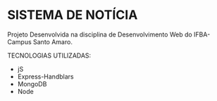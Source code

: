# SISTEMA DE NOTÍCIA


Projeto Desenvolvida na disciplina de Desenvolvimento Web do IFBA- Campus Santo Amaro.

TECNOLOGIAS UTILIZADAS:

- jS
- Express-Handblars
- MongoDB
- Node


